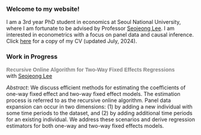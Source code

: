### Welcome to my website! 

I am a 3rd year PhD student in economics at Seoul National University, where I am fortunate to be advised by Professor [Seojeong Lee](https://sites.google.com/site/misspecifiedjay/). I am interested in econometrics with a focus on panel data and causal inference. Click [here](https://drive.google.com/file/d/1F2MNl0x-sx6mEXO6qWHMkm_qHsF5i1us/view?usp=sharing) for a copy of my CV (updated July, 2024).

### Work in Progress

**<span style="font-family: Arial, sans-serif; color: gray;">Recursive Online Algorithm for Two-Way Fixed Effects Regressions</span>**  
with 
<a href="https://sites.google.com/site/misspecifiedjay/">Seojeong Lee</a><br />

_Abstract_: We discuss efficient methods for estimating the coefficients of one-way fixed effect and two-way fixed effect models. The estimation process is referred to as the recursive online algorithm. Panel data expansion can occur in two dimensions: (1) by adding a new individual with some time periods to the dataset, and (2) by adding additional time periods for an existing individual. We address these scenarios and derive regression estimators for both one-way and two-way fixed effects models. 

